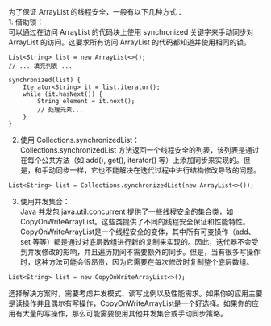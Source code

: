 为了保证 ArrayList 的线程安全，一般有以下几种方式：<br />1. 借助锁：<br />可以通过在访问 ArrayList 的代码块上使用 synchronized 关键字来手动同步对 ArrayList 的访问。这要求所有访问 ArrayList 的代码都知道并使用相同的锁。
```
List<String> list = new ArrayList<>();
// ... 填充列表 ...

synchronized(list) {
    Iterator<String> it = list.iterator();
    while (it.hasNext()) {
        String element = it.next();
        // 处理元素...
    }
}
```

2. 使用 Collections.synchronizedList：<br />Collections.synchronizedList 方法返回一个线程安全的列表，该列表是通过在每个公共方法（如 add(), get(), iterator() 等）上添加同步来实现的。但是，和手动同步一样，它也不能解决在迭代过程中进行结构修改导致的问题。
```
List<String> list = Collections.synchronizedList(new ArrayList<>());
```
3. 使用并发集合：<br />Java 并发包 java.util.concurrent 提供了一些线程安全的集合类，如 CopyOnWriteArrayList。这些类提供了不同的线程安全保证和性能特性。<br />CopyOnWriteArrayList是一个线程安全的变体，其中所有可变操作（add、set 等等）都是通过对底层数组进行新的复制来实现的。因此，迭代器不会受到并发修改的影响，并且遍历期间不需要额外的同步。但是，当有很多写操作时，这种方法可能会很昂贵，因为它需要在每次修改时复制整个底层数组。
```
List<String> list = new CopyOnWriteArrayList<>();
```
选择解决方案时，需要考虑并发模式、读写比例以及性能需求。如果你的应用主要是读操作并且偶尔有写操作，CopyOnWriteArrayList是一个好选择。如果你的应用有大量的写操作，那么可能需要使用其他并发集合或手动同步策略。

